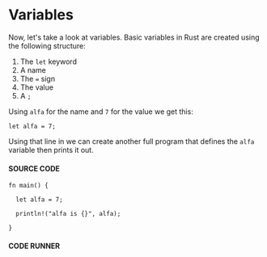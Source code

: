 # Variables

Now, let's take a look at variables. Basic variables
in Rust are created using the following structure:

1. The `let` keyword
2. A name
3. The `=` sign
4. The value
5. A `;`

Using `alfa` for the name and `7` for the value we
get this:

```rust, noplayground
let alfa = 7;
```

Using that line in we can create another full program
that defines the `alfa` variable then prints it out.

#### SOURCE CODE

```rust,noplayground,EXAMPLE1
fn main() {

  let alfa = 7;

  println!("alfa is {}", alfa);

}
```

#### CODE RUNNER

```rust,editable,CODE1

```
